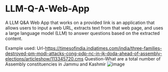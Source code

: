 # LLM-Q-A-Web-App
A LLM Q&amp;A Web App that works on a provided link is an application that allows users to input a web URL, extracts text from that web page, and uses a large language model (LLM) to answer questions based on the extracted content. 

Example used:
Url-https://timesofindia.indiatimes.com/india/three-families-destroyed-pm-modi-attacks-cong-pdp-nc-in-jk-doda-ahead-of-assembly-elections/articleshow/113345720.cms
Question-What are a total number of Assembly constituencies in Jammu and Kashmir
![image](https://github.com/user-attachments/assets/86a1b009-30fb-4be2-b2fa-152347bcd04a)
